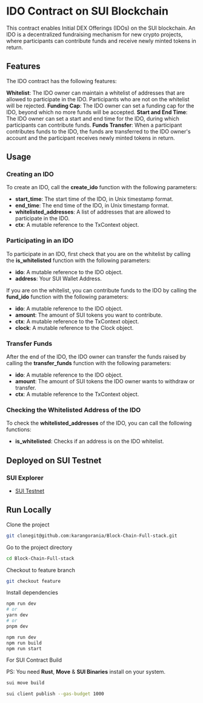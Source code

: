 # IDO Contract on SUI Blockchain

This contract enables Initial DEX Offerings (IDOs) on the SUI blockchain. An IDO is a decentralized fundraising mechanism for new crypto projects, where participants can contribute funds and receive newly minted tokens in return.

## Features

The IDO contract has the following features:

**Whitelist**: The IDO owner can maintain a whitelist of addresses that are allowed to participate in the IDO. Participants who are not on the whitelist will be rejected.
**Funding Cap**: The IDO owner can set a funding cap for the IDO, beyond which no more funds will be accepted.
**Start and End Time**: The IDO owner can set a start and end time for the IDO, during which participants can contribute funds.
**Funds Transfer**: When a participant contributes funds to the IDO, the funds are transferred to the IDO owner's account and the participant receives newly minted tokens in return.

## Usage

### Creating an IDO

To create an IDO, call the **create_ido** function with the following parameters:

- **start_time**: The start time of the IDO, in Unix timestamp format.
- **end_time**: The end time of the IDO, in Unix timestamp format.
- **whitelisted_addresses**: A list of addresses that are allowed to participate in the IDO.
- **ctx**: A mutable reference to the TxContext object.

### Participating in an IDO

To participate in an IDO, first check that you are on the whitelist by calling the **is_whitelisted** function with the following parameters:

- **ido**: A mutable reference to the IDO object.
- **address**: Your SUI Wallet Address.

If you are on the whitelist, you can contribute funds to the IDO by calling the **fund_ido** function with the following parameters:

- **ido**: A mutable reference to the IDO object.
- **amount**: The amount of SUI tokens you want to contribute.
- **ctx**: A mutable reference to the TxContext object.
- **clock**: A mutable reference to the Clock object.

### Transfer Funds

After the end of the IDO, the IDO owner can transfer the funds raised by calling the **transfer_funds** function with the following parameters:

- **ido**: A mutable reference to the IDO object.
- **amount**: The amount of SUI tokens the IDO owner wants to withdraw or transfer.
- **ctx**: A mutable reference to the TxContext object.

### Checking the Whitelisted Address of the IDO

To check the **whitelisted_addresses** of the IDO, you can call the following functions:

- **is_whitelisted**: Checks if an address is on the IDO whitelist.

## Deployed on SUI Testnet

### SUI Explorer

- [SUI Testnet](https://explorer.sui.io/object/0x7a397566abee80f9ecfef31e3e98cae7f9af0fb684cb6f3f9ba8ad43ede766fb)

## Run Locally

Clone the project

```bash
git clonegit@github.com:karangorania/Block-Chain-Full-stack.git
```

Go to the project directory

```bash
cd Block-Chain-Full-stack
```

Checkout to feature branch

```bash
git checkout feature
```

Install dependencies

```bash
npm run dev
# or
yarn dev
# or
pnpm dev
```

```bash
npm run dev
npm run build
npm run start
```

For SUI Contract Build

PS: You need **Rust**, **Move** & **SUI Binaries** install on your system.

```bash
sui move build
```

```bash
sui client publish --gas-budget 1000
```

